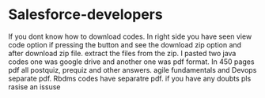 # Salesforce-developers
If you dont know how to download codes. 
In right side you have seen view code option if pressing the button and see the download zip option and after download zip file.
extract the files from the zip.
I pasted two java codes one was google drive and another one was pdf format.
In 450 pages pdf all postquiz, prequiz and other answers.
agile fundamentals and Devops separate pdf.
Rbdms codes have separatre pdf.
if you have any doubts pls rasise an issuse 


